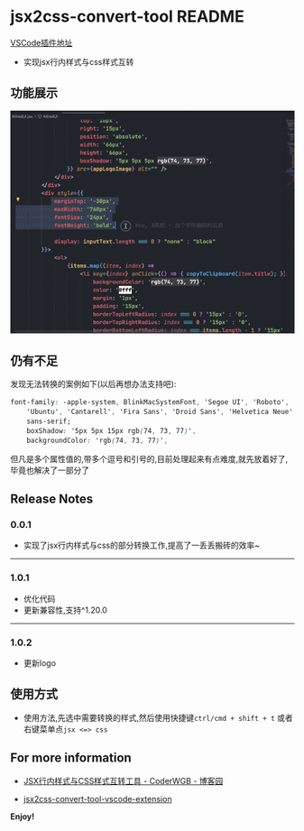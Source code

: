 # jsx2css-convert-tool README

[VSCode插件地址](https://marketplace.visualstudio.com/items?itemName=CoderWGB.jsx2css-convert-tool&ssr=false#overview)

* 实现jsx行内样式与css样式互转

## 功能展示

![功能](https://github.com/WangGuibin/ImageBed/blob/main/files/example.gif?raw=true)


## 仍有不足

发现无法转换的案例如下(以后再想办法支持吧):
```css
font-family: -apple-system, BlinkMacSystemFont, 'Segoe UI', 'Roboto', 'Oxygen',
    'Ubuntu', 'Cantarell', 'Fira Sans', 'Droid Sans', 'Helvetica Neue',
    sans-serif;
    boxShadow: '5px 5px 15px rgb(74, 73, 77)',
    backgroundColor: 'rgb(74, 73, 77)',
```  
但凡是多个属性值的,带多个逗号和引号的,目前处理起来有点难度,就先放着好了,毕竟也解决了一部分了

## Release Notes

### 0.0.1

* 实现了jsx行内样式与css的部分转换工作,提高了一丢丢搬砖的效率~

---
### 1.0.1

* 优化代码
* 更新兼容性,支持^1.20.0

---

### 1.0.2

* 更新logo

## 使用方式

* 使用方法,先选中需要转换的样式,然后使用快捷键`ctrl/cmd + shift + t` 或者右键菜单点`jsx <=> css`

## For more information

* [JSX行内样式与CSS样式互转工具 - CoderWGB - 博客园](https://www.cnblogs.com/wgb1234/p/16659565.html)

* [jsx2css-convert-tool-vscode-extension](https://github.com/WangGuibin/jsx2css-convert-tool-vscode-extension)

**Enjoy!**
